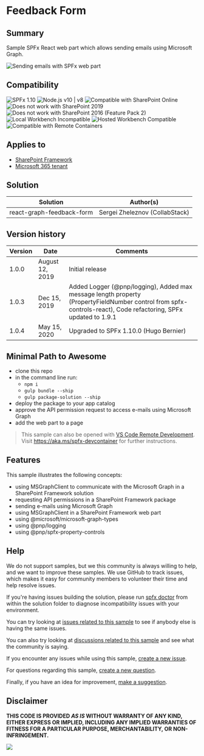# Feedback Form

## Summary

Sample SPFx React web part which allows sending emails using Microsoft Graph.

![Sending emails with SPFx web part](./assets/preview.gif)

## Compatibility

![SPFx 1.10](https://img.shields.io/badge/SPFx-1.10.0-green.svg) 
![Node.js v10 | v8](https://img.shields.io/badge/Node.js-v10%20%7C%20v8-green.svg) 
![Compatible with SharePoint Online](https://img.shields.io/badge/SharePoint%20Online-Compatible-green.svg)
![Does not work with SharePoint 2019](https://img.shields.io/badge/SharePoint%20Server%202019-Incompatible-red.svg)
![Does not work with SharePoint 2016 (Feature Pack 2)](https://img.shields.io/badge/SharePoint%20Server%202016%20(Feature%20Pack%202)-Incompatible-red.svg "SharePoint Server 2016 Feature Pack 2 requires SPFx 1.1")
![Local Workbench Incompatible](https://img.shields.io/badge/Local%20Workbench-Incompatible-red.svg "Requires access to Microsoft Graph")
![Hosted Workbench Compatible](https://img.shields.io/badge/Hosted%20Workbench-Compatible-green.svg)
![Compatible with Remote Containers](https://img.shields.io/badge/Remote%20Containers-Compatible-green.svg)

## Applies to

* [SharePoint Framework](https://learn.microsoft.com/sharepoint/dev/spfx/sharepoint-framework-overview)
* [Microsoft 365 tenant](https://learn.microsoft.com/sharepoint/dev/spfx/set-up-your-development-environment)

## Solution

Solution|Author(s)
--------|---------
react-graph-feedback-form|Sergei Zheleznov (CollabStack)

## Version history

Version|Date|Comments
-------|----|--------
1.0.0|August 12, 2019|Initial release
1.0.3|Dec 15, 2019|Added Logger (@pnp/logging), Added max message length property (PropertyFieldNumber control from spfx-controls-react), Code refactoring, SPFx updated to 1.9.1
1.0.4|May 15, 2020|Upgraded to SPFx 1.10.0 (Hugo Bernier)

## Minimal Path to Awesome

* clone this repo
* in the command line run:
  * `npm i`
  * `gulp bundle --ship`
  * `gulp package-solution --ship`
* deploy the package to your app catalog
* approve the API permission request to access e-mails using Microsoft Graph
* add the web part to a page

>  This sample can also be opened with [VS Code Remote Development](https://code.visualstudio.com/docs/remote/remote-overview). Visit https://aka.ms/spfx-devcontainer for further instructions.

## Features

This sample illustrates the following concepts:

* using MSGraphClient to communicate with the Microsoft Graph in a SharePoint Framework solution
* requesting API permissions in a SharePoint Framework package
* sending e-mails using Microsoft Graph
* using MSGraphClient in a SharePoint Framework web part
* using @microsoft/microsoft-graph-types
* using @pnp/logging
* using @pnp/spfx-property-controls


## Help

We do not support samples, but we this community is always willing to help, and we want to improve these samples. We use GitHub to track issues, which makes it easy for  community members to volunteer their time and help resolve issues.

If you're having issues building the solution, please run [spfx doctor](https://pnp.github.io/cli-microsoft365/cmd/spfx/spfx-doctor/) from within the solution folder to diagnose incompatibility issues with your environment.

You can try looking at [issues related to this sample](https://github.com/pnp/sp-dev-fx-webparts/issues?q=label%3A%22sample%3A%20react-graph-feedback-form") to see if anybody else is having the same issues.

You can also try looking at [discussions related to this sample](https://github.com/pnp/sp-dev-fx-webparts/discussions?discussions_q=react-graph-feedback-form) and see what the community is saying.

If you encounter any issues while using this sample, [create a new issue](https://github.com/pnp/sp-dev-fx-webparts/issues/new?assignees=&labels=Needs%3A+Triage+%3Amag%3A%2Ctype%3Abug-suspected%2Csample%3A%20react-graph-feedback-form&template=bug-report.yml&sample=react-graph-feedback-form&authors=@hugoabernier&title=react-graph-feedback-form%20-%20).

For questions regarding this sample, [create a new question](https://github.com/pnp/sp-dev-fx-webparts/issues/new?assignees=&labels=Needs%3A+Triage+%3Amag%3A%2Ctype%3Aquestion%2Csample%3A%20react-graph-feedback-form&template=question.yml&sample=react-graph-feedback-form&authors=@hugoabernier&title=react-graph-feedback-form%20-%20).

Finally, if you have an idea for improvement, [make a suggestion](https://github.com/pnp/sp-dev-fx-webparts/issues/new?assignees=&labels=Needs%3A+Triage+%3Amag%3A%2Ctype%3Aenhancement%2Csample%3A%20react-graph-feedback-form&template=question.yml&sample=react-graph-feedback-form&authors=@hugoabernier&title=react-graph-feedback-form%20-%20).

## Disclaimer

**THIS CODE IS PROVIDED *AS IS* WITHOUT WARRANTY OF ANY KIND, EITHER EXPRESS OR IMPLIED, INCLUDING ANY IMPLIED WARRANTIES OF FITNESS FOR A PARTICULAR PURPOSE, MERCHANTABILITY, OR NON-INFRINGEMENT.**


<img src="https://pnptelemetry.azurewebsites.net/sp-dev-fx-webparts/samples/react-graph-feedback-form" />
